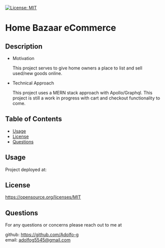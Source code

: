 
  [![License: MIT](https://img.shields.io/badge/License-MIT-yellow.svg)](https://opensource.org/licenses/MIT)
  # Home Bazaar eCommerce
  ## Description

  - Motivation

    This project serves to give home owners a place to list and sell used/new goods online. 
  - Technical Approach

    This project uses a MERN stack approach with Apollo/Graphql. This project is still a work in progress with cart and checkout functionality to come.
    

  ## Table of Contents
  * [Usage](#usage)
  * [License](#license)
  * [Questions](#questions)

  ## Usage
  Project deployed at: 

  ## License
 
  https://opensource.org/licenses/MIT
  
  ## Questions
  
  For any questions or concerns please reach out to me at

  github:  https://github.com/Adolfo-g  
  email:  adolfog5545@gmail.com
    
